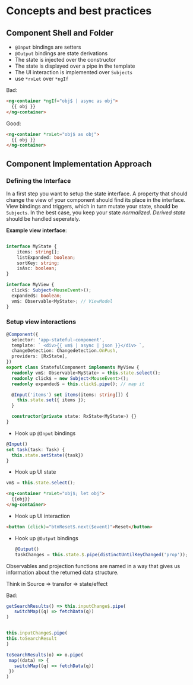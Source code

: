 # Concepts and best practices

## Component Shell and Folder

- `@Input` bindings are setters
- `@Output` bindings are state derivations
- The state is injected over the constructor
- The state is displayed over a pipe in the template
- The UI interaction is implemented over `Subjects`
- use `*rxLet` over `*ngIf`

Bad:

```html
<ng-container *ngIf="obj$ | async as obj">
  {{ obj }}
</ng-container>
```

Good:

```html
<ng-container *rxLet="obj$ as obj">
  {{ obj }}
</ng-container>
```

## Component Implementation Approach

### Defining the Interface

In a first step you want to setup the state interface. A property that should change the view of your component should find its place in the interface.
View bindings and triggers, which in turn mutate your state, should be `Subjects`.
In the best case, you keep your state _normalized_.
_Derived state_ should be handled seperately.

**Example view interface**:

```typescript

interface MyState {
    items: string[];
    listExpanded: boolean;
    sortKey: string;
    isAsc: boolean;
}

interface MyView {
  click$: Subject<MouseEvent>();
  expanded$: boolean;
  vm$: Observable<MyState>; // ViewModel
}
```

### Setup view interactions

```typescript
@Component({
  selector: 'app-stateful-component',
  template: ` <div>{{ vm$ | async | json }}</div> `,
  changeDetection: Changedetection.OnPush,
  providers: [RxState],
})
export class StatefulComponent implements MyView {
  readonly vm$: Observable<MyState> = this.state.select();
  readonly click$ = new Subject<MouseEvent>();
  readonly expanded$ = this.click$.pipe(); // map it

  @Input('items') set items(items: string[]) {
    this.state.set({ items });
  }

  constructor(private state: RxState<MyState>) {}
}
```

- Hook up `@Input` bindings

```typescript
@Input()
set task(task: Task) {
  this.state.setState({task})
}
```

- Hook up UI state

```typescript
vm$ = this.state.select();
```

```html
<ng-container *rxLet="obj$; let obj">
  {{obj}}
</ng-container>
```

- Hook up UI interaction

```html
<button (click)="btnReset$.next($event)">Reset</button>
```

- Hook up `@Output` bindings

  ```typescript
  @Output()
  taskChanges = this.state.$.pipe(distinctUntilKeyChanged('prop'));
  ```

Observables and projection functions are named in a way that gives us information about the returned data structure.

Think in Source => transfor => state/effect

Bad:

```typescript
getSearchResults() => this.inputChange$.pipe(
   switchMap((q) => fetchData(q))
)
```

```typescript

this.inputChange$.pipe(
this.toSearchResult
)

toSearchResults(o) => o.pipe(
 map((data) => {
   switchMap((q) => fetchData(q))
 })
)
```

